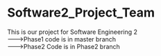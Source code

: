 # Software2_Project_Team
This is our project for Software Engineering 2 
<br>--->Phase1 code is in master branch
<br>--->Phase2 Code is in Phase2 branch
